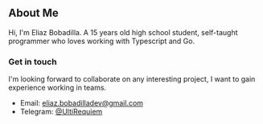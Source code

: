 ## About Me

Hi, I'm Eliaz Bobadilla. A 15 years old high school student, self-taught programmer
who loves working with Typescript and Go.

### Get in touch

I'm looking forward to collaborate on any interesting project,
I want to gain experience working in teams.

- Email: <eliaz.bobadilladev@gmail.com>
- Telegram: [@UltiRequiem](https://t.me/UltiRequiem)
